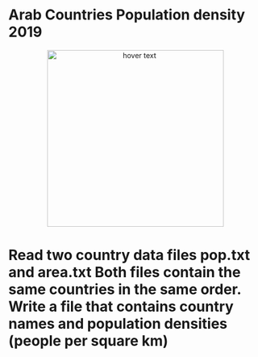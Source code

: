 <p align="center">
  <h1>Arab Countries Population density 2019
</h1>
</p>

<p align="center">
  <img src="http://mecometer.com/image/barchart-similar-countries/egypt/population-denisty.png" width="350" title="hover text">
</p>

<p align="center">
  <h1>Read two country data files pop.txt and area.txt 
	Both
files contain the same countries in the same order.
Write a file that contains country
names and population densities
(people per square
km)</h1>
</p>
